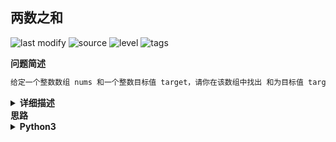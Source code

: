## 两数之和
<!--START_SECTION:badge-->

![last modify](https://img.shields.io/static/v1?label=last%20modify&message=2022-10-14%2000%3A39%3A24&color=yellowgreen&style=flat-square)
![source](https://img.shields.io/static/v1?label=source&message=LeetCode&color=green&style=flat-square)
![level](https://img.shields.io/static/v1?label=level&message=%E7%AE%80%E5%8D%95&color=yellow&style=flat-square)
![tags](https://img.shields.io/static/v1?label=tags&message=%E5%93%88%E5%B8%8C%E8%A1%A8%2C%20LeetCode%20Hot%20100&color=orange&style=flat-square)

<!--END_SECTION:badge-->
<!--info
tags: [哈希表, lc100]
source: LeetCode
level: 简单
number: '0001'
name: 两数之和
companies: []
-->

<summary><b>问题简述</b></summary>

```txt
给定一个整数数组 nums 和一个整数目标值 target，请你在该数组中找出 和为目标值 target  的那 两个 整数，并返回它们的数组下标。
```


<details><summary><b>详细描述</b></summary>

```txt
给定一个整数数组 nums 和一个整数目标值 target，请你在该数组中找出 和为目标值 target  的那 两个 整数，并返回它们的数组下标。

你可以假设每种输入只会对应一个答案。但是，数组中同一个元素在答案里不能重复出现。

你可以按任意顺序返回答案。

示例 1：
    输入：nums = [2,7,11,15], target = 9
    输出：[0,1]
    解释：因为 nums[0] + nums[1] == 9 ，返回 [0, 1] 。
示例 2：
    输入：nums = [3,2,4], target = 6
    输出：[1,2]
示例 3：
    输入：nums = [3,3], target = 6
    输出：[0,1]
 

提示：
    2 <= nums.length <= 10^4
    -10^9 <= nums[i] <= 10^9
    -10^9 <= target <= 10^9
    只会存在一个有效答案

来源：力扣（LeetCode）
链接：https://leetcode-cn.com/problems/two-sum
著作权归领扣网络所有。商业转载请联系官方授权，非商业转载请注明出处。
```

</details>

<summary><b>思路</b></summary>

<details><summary><b>Python3</b></summary>

```python
class Solution:
    def twoSum(self, nums: List[int], target: int) -> List[int]:

        tb = dict()

        for i, x in enumerate(nums):
            if (r := target - x) in tb:
                return [tb[r], i]
            tb[x] = i
        
        return []
```

</details>
